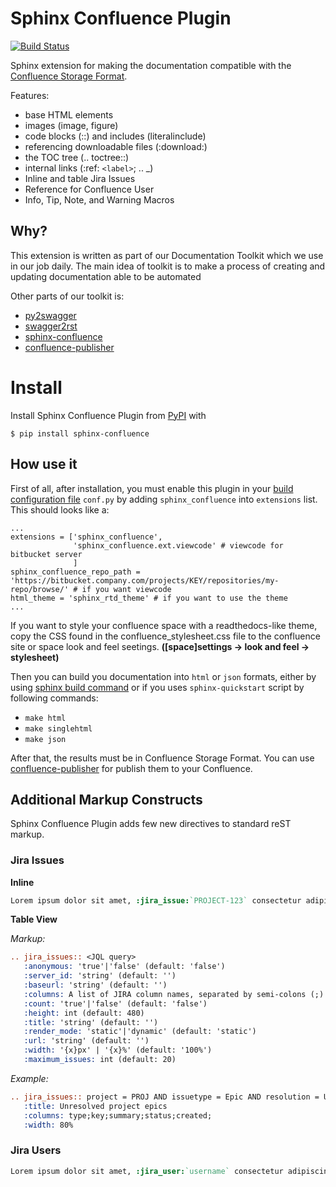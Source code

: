 
# Sphinx Confluence Plugin

[![Build Status](https://travis-ci.org/Arello-Mobile/sphinx-confluence.svg?branch=master)](https://travis-ci.org/Arello-Mobile/sphinx-confluence)

Sphinx extension for making the documentation compatible with the [Confluence Storage Format](https://confluence.atlassian.com/display/DOC/Confluence+Storage+Format).

Features:

- base HTML elements
- images (image, figure)
- code blocks (::) and includes (literalinclude)
- referencing downloadable files (:download:)
- the TOC tree (.. toctree::)
- internal links (:ref: `<label>`; .. _<label>)
- Inline and table Jira Issues
- Reference for Confluence User
- Info, Tip, Note, and Warning Macros

## Why?

This extension is written as part of our Documentation Toolkit which we use in our job daily.
The main idea of toolkit is to make a process of creating and updating documentation able to be automated

Other parts of our toolkit is:

- [py2swagger](https://github.com/Arello-Mobile/py2swagger)
- [swagger2rst](https://github.com/Arello-Mobile/swagger2rst)
- [sphinx-confluence](https://github.com/Arello-Mobile/sphinx-confluence)
- [confluence-publisher](https://github.com/Arello-Mobile/confluence-publisher)

# Install

Install Sphinx Confluence Plugin from [PyPI](https://pypi.python.org/pypi/sphinx-confluence) with
```
$ pip install sphinx-confluence
```

## How use it

First of all, after installation, you must enable this plugin in your [build configuration file](http://www.sphinx-doc.org/en/stable/config.html#confval-extensions)
`conf.py` by adding `sphinx_confluence` into `extensions` list. This should looks like a:
```
...
extensions = ['sphinx_confluence',
              'sphinx_confluence.ext.viewcode' # viewcode for bitbucket server
              ]
sphinx_confluence_repo_path = 'https://bitbucket.company.com/projects/KEY/repositories/my-repo/browse/' # if you want viewcode
html_theme = 'sphinx_rtd_theme' # if you want to use the theme
...
```

If you want to style your confluence space with a readthedocs-like theme, copy the CSS found in the confluence_stylesheet.css file to the confluence site or space look and feel seetings. **([space]settings -> look and feel -> stylesheet)**

Then you can build you documentation into `html` or `json` formats, either by using [sphinx build command](http://www.sphinx-doc.org/en/stable/tutorial.html#running-the-build)
or if you uses `sphinx-quickstart` script by following commands:
- `make html`
- `make singlehtml`
- `make json`

After that, the results must be in Confluence Storage Format. You can use [confluence-publisher](https://github.com/Arello-Mobile/confluence-publisher)
for publish them to your Confluence.


## Additional Markup Constructs

Sphinx Confluence Plugin adds few new directives to standard reST markup.

### Jira Issues

**Inline**

```rst
Lorem ipsum dolor sit amet, :jira_issue:`PROJECT-123` consectetur adipiscing elit
```

**Table View**

*Markup:*

```rst
.. jira_issues:: <JQL query>
   :anonymous: 'true'|'false' (default: 'false')
   :server_id: 'string' (default: '')
   :baseurl: 'string' (default: '')
   :columns: A list of JIRA column names, separated by semi-colons (;)
   :count: 'true'|'false' (default: 'false')
   :height: int (default: 480)
   :title: 'string' (default: '')
   :render_mode: 'static'|'dynamic' (default: 'static')
   :url: 'string' (default: '')
   :width: '{x}px' | '{x}%' (default: '100%')
   :maximum_issues: int (default: 20)
```

*Example:*

```rst
.. jira_issues:: project = PROJ AND issuetype = Epic AND resolution = Unresolved
   :title: Unresolved project epics
   :columns: type;key;summary;status;created;
   :width: 80%
```

### Jira Users

```rst
Lorem ipsum dolor sit amet, :jira_user:`username` consectetur adipiscing elit
```
